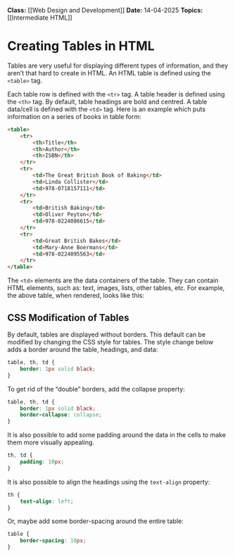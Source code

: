 **Class:** [[Web Design and Development]]
**Date:** 14-04-2025
**Topics:** [[Intermediate HTML]]


# Creating Tables in HTML

Tables are very useful for displaying different types of information, and they aren’t that hard to create in HTML. An HTML table is defined using the `<table>` tag.

Each table row is defined with the `<tr>` tag. A table header is defined using the `<th>` tag. By default, table headings are bold and centred. A table data/cell is defined with the `<td>` tag. Here is an example which puts information on a series of books in table form:

```html
<table>
    <tr>
        <th>Title</th>
        <th>Author</th>
        <th>ISBN</th>
    </tr>
    <tr>
        <td>The Great British Book of Baking</td>
        <td>Linda Collister</td>
        <td>978-0718157111</td>
    </tr>
    <tr>
        <td>British Baking</td>
        <td>Oliver Peyton</td>
        <td>978-0224086615</td>
    </tr>
    <tr>
        <td>Great British Bakes</td>
        <td>Mary-Anne Boermans</td>
        <td>978-0224095563</td>
    </tr>
</table>
```

The `<td>` elements are the data containers of the table. They can contain HTML elements, such as: text, images, lists, other tables, etc. For example, the above table, when rendered, looks like this:

## CSS Modification of Tables

By default, tables are displayed without borders. This default can be modified by changing the CSS style for tables. The style change below adds a border around the table, headings, and data:

```css
table, th, td {
    border: 1px solid black;
}
```

To get rid of the “double” borders, add the collapse property:

```css
table, th, td {
    border: 1px solid black;
    border-collapse: collapse;
}
```

It is also possible to add some padding around the data in the cells to make them more visually appealing.

```css
th, td {
    padding: 10px;
}
```

It is also possible to align the headings using the `text-align` property:

```css
th {
    text-align: left;
}
```

Or, maybe add some border-spacing around the entire table:

```css
table {
    border-spacing: 10px;
}
```

